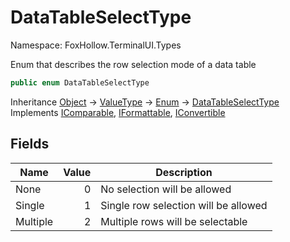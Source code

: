 # DataTableSelectType

Namespace: FoxHollow.TerminalUI.Types

Enum that describes the row selection mode of a data table

```csharp
public enum DataTableSelectType
```

Inheritance [Object](https://docs.microsoft.com/en-us/dotnet/api/system.object) → [ValueType](https://docs.microsoft.com/en-us/dotnet/api/system.valuetype) → [Enum](https://docs.microsoft.com/en-us/dotnet/api/system.enum) → [DataTableSelectType](./foxhollow.terminalui.types.datatableselecttype.md)<br>
Implements [IComparable](https://docs.microsoft.com/en-us/dotnet/api/system.icomparable), [IFormattable](https://docs.microsoft.com/en-us/dotnet/api/system.iformattable), [IConvertible](https://docs.microsoft.com/en-us/dotnet/api/system.iconvertible)

## Fields

| Name | Value | Description |
| --- | --: | --- |
| None | 0 | No selection will be allowed |
| Single | 1 | Single row selection will be allowed |
| Multiple | 2 | Multiple rows will be selectable |
